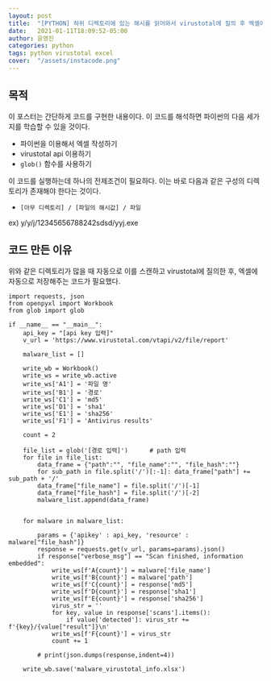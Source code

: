 ```yaml
---
layout: post
title:  "[PYTHON] 하위 디렉토리에 있는 해시를 읽어와서 virustotal에 질의 후 엑셀에 저장하자. "
date:   2021-01-11T18:09:52-05:00
author: 윤영진
categories: python
tags: python virustotal excel
cover:  "/assets/instacode.png"
---
```

## 목적

이 포스터는 간단하게 코드를 구현한 내용이다. 이 코드를 해석하면 파이썬의 다음 세가지를 학습할 수 있을 것이다. 

* 파이썬을 이용해서 엑셀 작성하기
* virustotal api 이용하기
* `glob()` 함수를 사용하기

이 코드를 실행하는데 하나의 전제조건이 필요하다. 이는 바로 다음과 같은 구성의 디렉토리가 존재해야 한다는 것이다. 

* `[아무 디렉토리] / [파일의 해시값] / 파일`

ex) y/y/j/12345656788242sdsd/yyj.exe

## 코드 만든 이유

위와 같은 디렉토리가 많을 때 자동으로 이를 스캔하고 virustotal에 질의한 후, 엑셀에 자동으로 저장해주는 코드가 필요했다.  

```
import requests, json
from openpyxl import Workbook
from glob import glob

if __name__ == "__main__":
    api_key = "[api key 입력]"
    v_url = 'https://www.virustotal.com/vtapi/v2/file/report'

    malware_list = []

    write_wb = Workbook()
    write_ws = write_wb.active
    write_ws['A1'] = '파일 명'
    write_ws['B1'] = '경로'
    write_ws['C1'] = 'md5'
    write_ws['D1'] = 'sha1'
    write_ws['E1'] = 'sha256'
    write_ws['F1'] = 'Antivirus results'
    
    count = 2

    file_list = glob('[경로 입력]')      # path 입력
    for file in file_list:
        data_frame = {"path":"", "file_name":"", "file_hash":""}
        for sub_path in file.split('/')[:-1]: data_frame["path"] += sub_path + '/'
        data_frame["file_name"] = file.split('/')[-1]
        data_frame["file_hash"] = file.split('/')[-2]
        malware_list.append(data_frame)


    for malware in malware_list:
        
        params = {'apikey' : api_key, 'resource' : malware["file_hash"]}
        response = requests.get(v_url, params=params).json()
        if response["verbose_msg"] == "Scan finished, information embedded":
            write_ws[f'A{count}'] = malware['file_name']
            write_ws[f'B{count}'] = malware['path']
            write_ws[f'C{count}'] = response['md5']
            write_ws[f'D{count}'] = response['sha1']
            write_ws[f'E{count}'] = response['sha256']
            virus_str = ''
            for key, value in response['scans'].items():
                if value['detected']: virus_str += f'{key}/{value["result"]}\n'
            write_ws[f'F{count}'] = virus_str
            count += 1

        # print(json.dumps(response,indent=4))

    write_wb.save('malware_virustotal_info.xlsx')
```
